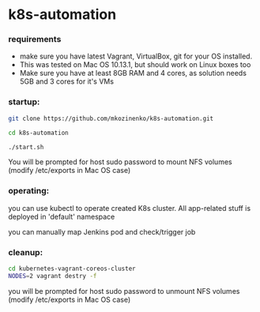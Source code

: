 # k8s-automation

### requirements

* make sure you have latest Vagrant, VirtualBox, git for your OS installed.
* This was tested on Mac OS 10.13.1, but should work on Linux boxes too
* Make sure you have at least 8GB RAM and 4 cores, as solution needs 5GB and 3 cores for it's VMs

### startup:

```bash
git clone https://github.com/mkozinenko/k8s-automation.git

cd k8s-automation

./start.sh
```

You will be prompted for host sudo password to mount NFS volumes (modify /etc/exports in Mac OS case)

### operating:

you can use kubectl to operate created K8s cluster. All app-related stuff is deployed in 'default' namespace

you can manually map Jenkins pod and check/trigger job 

### cleanup:

```bash
cd kubernetes-vagrant-coreos-cluster
NODES=2 vagrant destry -f
```

you will be prompted for host sudo password to unmount NFS volumes (modify /etc/exports in Mac OS case)